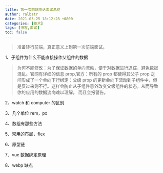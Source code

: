 ```yaml
---
title: 第一次前端电话面试总结
author: ralbatr
date: 2021-03-25 18:12:28 +0800
categories: [技术]
tags: [博客,面试]
toc: false
---
```


> 准备转行前端，真正意义上到第一次前端面试。


  1、子组件为什么不能直接操作父组件的数据
  > 为何不能修改：为了保证数据的单向流动，便于对数据进行追踪，避免数据混乱。官网有详细的信息 prop,官方：所有的 prop 都使得其父子 prop 之间形成了一个单向下行绑定：父级 prop 的更新会向下流动到子组件中，但是反过来则不行。这样会防止从子组件意外改变父级组件的状态，从而导致你的应用的数据流向难以理解。
  而且会报警告。

  2、watch 和 computer 的区别

  3、几个单位 rem，px

  4、数组有那些方法

  5、常用的布局，flex

  6、原型链

  7、vue 数据绑定原理

  8、webp 缺点